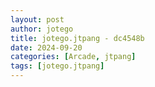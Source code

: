 ```yaml
---
layout: post
author: jotego
title: jotego.jtpang - dc4548b
date: 2024-09-20
categories: [Arcade, jtpang]
tags: [jotego.jtpang]
---
```


